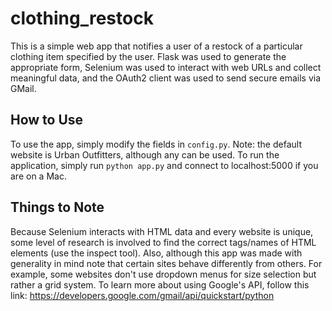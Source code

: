 # clothing_restock
This is a simple web app that notifies a user of a restock of a particular clothing item specified by the user. Flask was used to generate the appropriate form, Selenium was used to interact with web URLs and collect meaningful data, and the OAuth2 client was used to send secure emails via GMail.

## How to Use
To use the app, simply modify the fields in `config.py`. Note: the default website is Urban Outfitters, although any can be used. To run the application, simply run `python app.py` and connect to localhost:5000 if you are on a Mac.

## Things to Note
Because Selenium interacts with HTML data and every website is unique, some level of research is involved to find the correct tags/names of HTML elements (use the inspect tool). Also, although this app was made with generality in mind note that certain sites behave differently from others. For example, some websites don't use dropdown menus for size selection but rather a grid system.
To learn more about using Google's API, follow this link: https://developers.google.com/gmail/api/quickstart/python

